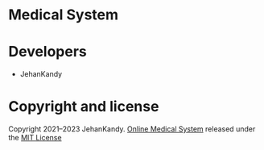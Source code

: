 # Medical System

# Developers

- JehanKandy


# Copyright and license

Copyright 2021–2023 JehanKandy. [Online Medical System](https://github.com/BackendExpert/medical-system) released under the [MIT License](https://github.com/BackendExpert/medical-system/blob/master/LICENSE)